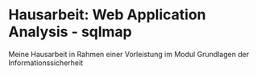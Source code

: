 # Hausarbeit: Web Application Analysis - sqlmap

Meine Hausarbeit in Rahmen einer Vorleistung im Modul Grundlagen der Informationssicherheit
